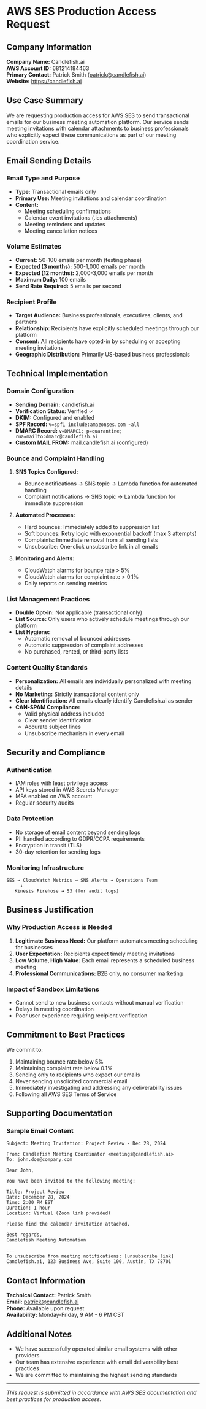 # AWS SES Production Access Request

## Company Information
**Company Name:** Candlefish.ai  
**AWS Account ID:** 681214184463  
**Primary Contact:** Patrick Smith (patrick@candlefish.ai)  
**Website:** https://candlefish.ai  

## Use Case Summary
We are requesting production access for AWS SES to send transactional emails for our business meeting automation platform. Our service sends meeting invitations with calendar attachments to business professionals who explicitly expect these communications as part of our meeting coordination service.

## Email Sending Details

### Email Type and Purpose
- **Type:** Transactional emails only
- **Primary Use:** Meeting invitations and calendar coordination
- **Content:** 
  - Meeting scheduling confirmations
  - Calendar event invitations (.ics attachments)
  - Meeting reminders and updates
  - Meeting cancellation notices

### Volume Estimates
- **Current:** 50-100 emails per month (testing phase)
- **Expected (3 months):** 500-1,000 emails per month
- **Expected (12 months):** 2,000-3,000 emails per month
- **Maximum Daily:** 100 emails
- **Send Rate Required:** 5 emails per second

### Recipient Profile
- **Target Audience:** Business professionals, executives, clients, and partners
- **Relationship:** Recipients have explicitly scheduled meetings through our platform
- **Consent:** All recipients have opted-in by scheduling or accepting meeting invitations
- **Geographic Distribution:** Primarily US-based business professionals

## Technical Implementation

### Domain Configuration
- **Sending Domain:** candlefish.ai
- **Verification Status:** Verified ✓
- **DKIM:** Configured and enabled
- **SPF Record:** `v=spf1 include:amazonses.com ~all`
- **DMARC Record:** `v=DMARC1; p=quarantine; rua=mailto:dmarc@candlefish.ai`
- **Custom MAIL FROM:** mail.candlefish.ai (configured)

### Bounce and Complaint Handling
1. **SNS Topics Configured:**
   - Bounce notifications → SNS topic → Lambda function for automated handling
   - Complaint notifications → SNS topic → Lambda function for immediate suppression

2. **Automated Processes:**
   - Hard bounces: Immediately added to suppression list
   - Soft bounces: Retry logic with exponential backoff (max 3 attempts)
   - Complaints: Immediate removal from all sending lists
   - Unsubscribe: One-click unsubscribe link in all emails

3. **Monitoring and Alerts:**
   - CloudWatch alarms for bounce rate > 5%
   - CloudWatch alarms for complaint rate > 0.1%
   - Daily reports on sending metrics

### List Management Practices
- **Double Opt-in:** Not applicable (transactional only)
- **List Source:** Only users who actively schedule meetings through our platform
- **List Hygiene:** 
  - Automatic removal of bounced addresses
  - Automatic suppression of complaint addresses
  - No purchased, rented, or third-party lists

### Content Quality Standards
- **Personalization:** All emails are individually personalized with meeting details
- **No Marketing:** Strictly transactional content only
- **Clear Identification:** All emails clearly identify Candlefish.ai as sender
- **CAN-SPAM Compliance:**
  - Valid physical address included
  - Clear sender identification
  - Accurate subject lines
  - Unsubscribe mechanism in every email

## Security and Compliance

### Authentication
- IAM roles with least privilege access
- API keys stored in AWS Secrets Manager
- MFA enabled on AWS account
- Regular security audits

### Data Protection
- No storage of email content beyond sending logs
- PII handled according to GDPR/CCPA requirements
- Encryption in transit (TLS)
- 30-day retention for sending logs

### Monitoring Infrastructure
```
SES → CloudWatch Metrics → SNS Alerts → Operations Team
     ↓
   Kinesis Firehose → S3 (for audit logs)
```

## Business Justification

### Why Production Access is Needed
1. **Legitimate Business Need:** Our platform automates meeting scheduling for businesses
2. **User Expectation:** Recipients expect timely meeting invitations
3. **Low Volume, High Value:** Each email represents a scheduled business meeting
4. **Professional Communications:** B2B only, no consumer marketing

### Impact of Sandbox Limitations
- Cannot send to new business contacts without manual verification
- Delays in meeting coordination
- Poor user experience requiring recipient verification

## Commitment to Best Practices

We commit to:
1. Maintaining bounce rate below 5%
2. Maintaining complaint rate below 0.1%
3. Sending only to recipients who expect our emails
4. Never sending unsolicited commercial email
5. Immediately investigating and addressing any deliverability issues
6. Following all AWS SES Terms of Service

## Supporting Documentation

### Sample Email Content
```
Subject: Meeting Invitation: Project Review - Dec 28, 2024

From: Candlefish Meeting Coordinator <meetings@candlefish.ai>
To: john.doe@company.com

Dear John,

You have been invited to the following meeting:

Title: Project Review
Date: December 28, 2024
Time: 2:00 PM EST
Duration: 1 hour
Location: Virtual (Zoom link provided)

Please find the calendar invitation attached.

Best regards,
Candlefish Meeting Automation

---
To unsubscribe from meeting notifications: [unsubscribe link]
Candlefish.ai, 123 Business Ave, Suite 100, Austin, TX 78701
```

## Contact Information
**Technical Contact:** Patrick Smith  
**Email:** patrick@candlefish.ai  
**Phone:** Available upon request  
**Availability:** Monday-Friday, 9 AM - 6 PM CST  

## Additional Notes
- We have successfully operated similar email systems with other providers
- Our team has extensive experience with email deliverability best practices
- We are committed to maintaining the highest sending standards

---

*This request is submitted in accordance with AWS SES documentation and best practices for production access.*